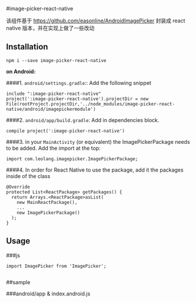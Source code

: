#image-picker-react-native

该组件基于 https://github.com/easonline/AndroidImagePicker 封装成 react native 版本，并在实现上做了一些改动

## Installation

```
npm i --save image-picker-react-native
```

**on Android:**

####1. `android/settings.gradle`:: Add the following snippet

```
include ":image-picker-react-native"
project(':image-picker-react-native').projectDir = new File(rootProject.projectDir,'../node_modules/image-picker-react-native/android/imagepickermodule')
```

####2. `android/app/build.gradle`: Add in dependencies block.

```
compile project(':image-picker-react-native')
```

####3. in your `MainActivity` (or equivalent) the ImagePickerPackage needs to be added. Add the import at the top:

```
import com.leolang.imagepicker.ImagePickerPackage;
```
####4. In order for React Native to use the package, add it the packages inside of the class
```
@Override
protected List<ReactPackage> getPackages() {
  return Arrays.<ReactPackage>asList(
	new MainReactPackage(),
	...
	new ImagePickerPackage()
  );
}

```
## Usage
###js

```
import ImagePicker from 'ImagePicker';


```





##sample
   
###android/app & index.android.js